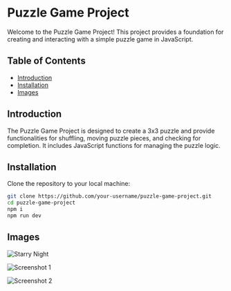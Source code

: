 # Puzzle Game Project

Welcome to the Puzzle Game Project! This project provides a foundation for creating and interacting with a simple puzzle game in JavaScript.

## Table of Contents

- [Introduction](#introduction)
- [Installation](#installation)
- [Images](#images)


## Introduction

The Puzzle Game Project is designed to create a 3x3 puzzle and provide functionalities for shuffling, moving puzzle pieces, and checking for completion. It includes JavaScript functions for managing the puzzle logic.

## Installation

Clone the repository to your local machine:

```bash
git clone https://github.com/your-username/puzzle-game-project.git
cd puzzle-game-project
npm i
npm run dev 
```
## Images

![Starry Night](https://github.com/mariyabaig/slider-puzzle/assets/88341204/66f0dba1-4143-46b6-a63a-438b6ea57d08)

![Screenshot 1](https://github.com/mariyabaig/slider-puzzle/assets/88341204/8d9869e2-1200-4aa9-8bf3-779a38bf1b71)

![Screenshot 2](https://github.com/mariyabaig/slider-puzzle/assets/88341204/bb11fa95-90b7-4387-8684-0e1dc604c78c)
